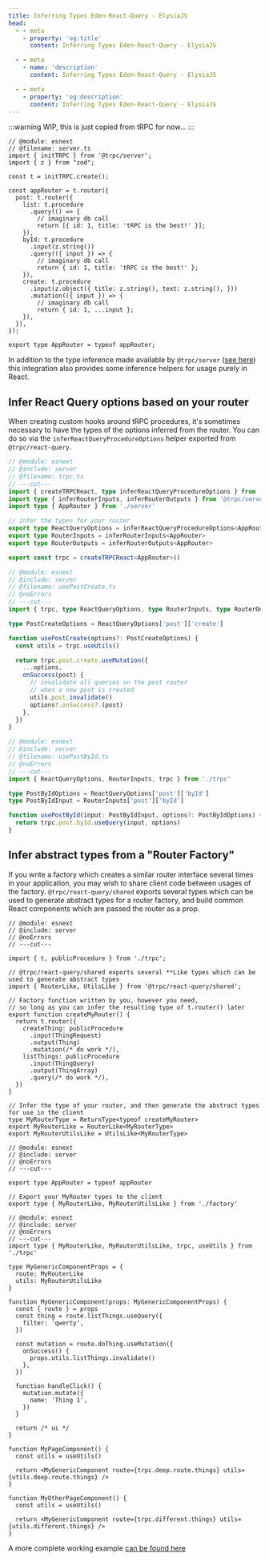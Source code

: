 ```yaml
---
title: Inferring Types Eden-React-Query - ElysiaJS
head:
  - - meta
    - property: 'og:title'
      content: Inferring Types Eden-React-Query - ElysiaJS

  - - meta
    - name: 'description'
      content: Inferring Types Eden-React-Query - ElysiaJS

  - - meta
    - property: 'og:description'
      content: Inferring Types Eden-React-Query - ElysiaJS
---
```


:::warning
WIP, this is just copied from tRPC for now...
:::

```twoslash include server
// @module: esnext
// @filename: server.ts
import { initTRPC } from '@trpc/server';
import { z } from "zod";

const t = initTRPC.create();

const appRouter = t.router({
  post: t.router({
    list: t.procedure
      .query(() => {
        // imaginary db call
        return [{ id: 1, title: 'tRPC is the best!' }];
    }),
    byId: t.procedure
      .input(z.string())
      .query(({ input }) => {
        // imaginary db call
        return { id: 1, title: 'tRPC is the best!' };
    }),
    create: t.procedure
      .input(z.object({ title: z.string(), text: z.string(), }))
      .mutation(({ input }) => {
        // imaginary db call
        return { id: 1, ...input };
    }),
  }),
});

export type AppRouter = typeof appRouter;
```

In addition to the type inference made available by `@trpc/server` ([see here](/docs/client/vanilla/infer-types)) this integration also provides some inference helpers for usage purely in React.

## Infer React Query options based on your router

When creating custom hooks around tRPC procedures, it's sometimes necessary to have the types of the options inferred from the router. You can do so via the `inferReactQueryProcedureOptions` helper exported from `@trpc/react-query`.

```ts twoslash title='trpc.ts'
// @module: esnext
// @include: server
// @filename: trpc.ts
// ---cut---
import { createTRPCReact, type inferReactQueryProcedureOptions } from '@trpc/react-query'
import type { inferRouterInputs, inferRouterOutputs } from '@trpc/server'
import type { AppRouter } from './server'

// infer the types for your router
export type ReactQueryOptions = inferReactQueryProcedureOptions<AppRouter>
export type RouterInputs = inferRouterInputs<AppRouter>
export type RouterOutputs = inferRouterOutputs<AppRouter>

export const trpc = createTRPCReact<AppRouter>()
```

```ts twoslash title='usePostCreate.ts'
// @module: esnext
// @include: server
// @filename: usePostCreate.ts
// @noErrors
// ---cut---
import { trpc, type ReactQueryOptions, type RouterInputs, type RouterOutputs } from './trpc'

type PostCreateOptions = ReactQueryOptions['post']['create']

function usePostCreate(options?: PostCreateOptions) {
  const utils = trpc.useUtils()

  return trpc.post.create.useMutation({
    ...options,
    onSuccess(post) {
      // invalidate all queries on the post router
      // when a new post is created
      utils.post.invalidate()
      options?.onSuccess?.(post)
    },
  })
}
```

```ts twoslash title='usePostById.ts'
// @module: esnext
// @include: server
// @filename: usePostById.ts
// @noErrors
// ---cut---
import { ReactQueryOptions, RouterInputs, trpc } from './trpc'

type PostByIdOptions = ReactQueryOptions['post']['byId']
type PostByIdInput = RouterInputs['post']['byId']

function usePostById(input: PostByIdInput, options?: PostByIdOptions) {
  return trpc.post.byId.useQuery(input, options)
}
```

## Infer abstract types from a "Router Factory"

If you write a factory which creates a similar router interface several times in your application, you may wish to share client code between usages of the factory. `@trpc/react-query/shared` exports several types which can be used to generate abstract types for a router factory, and build common React components which are passed the router as a prop.

```tsx twoslash title='api/factory.ts'
// @module: esnext
// @include: server
// @noErrors
// ---cut---

import { t, publicProcedure } from './trpc';

// @trpc/react-query/shared exports several **Like types which can be used to generate abstract types
import { RouterLike, UtilsLike } from '@trpc/react-query/shared';

// Factory function written by you, however you need,
// so long as you can infer the resulting type of t.router() later
export function createMyRouter() {
  return t.router({
    createThing: publicProcedure
      .input(ThingRequest)
      .output(Thing)
      .mutation(/* do work */),
    listThings: publicProcedure
      .input(ThingQuery)
      .output(ThingArray)
      .query(/* do work */),
  })
}

// Infer the type of your router, and then generate the abstract types for use in the client
type MyRouterType = ReturnType<typeof createMyRouter>
export MyRouterLike = RouterLike<MyRouterType>
export MyRouterUtilsLike = UtilsLike<MyRouterType>
```

```tsx twoslash title='api/server.ts'
// @module: esnext
// @include: server
// @noErrors
// ---cut---

export type AppRouter = typeof appRouter

// Export your MyRouter types to the client
export type { MyRouterLike, MyRouterUtilsLike } from './factory'
```

```tsx twoslash title='frontend/usePostCreate.ts'
// @module: esnext
// @include: server
// @noErrors
// ---cut---
import type { MyRouterLike, MyRouterUtilsLike, trpc, useUtils } from './trpc'

type MyGenericComponentProps = {
  route: MyRouterLike
  utils: MyRouterUtilsLike
}

function MyGenericComponent(props: MyGenericComponentProps) {
  const { route } = props
  const thing = route.listThings.useQuery({
    filter: 'qwerty',
  })

  const mutation = route.doThing.useMutation({
    onSuccess() {
      props.utils.listThings.invalidate()
    },
  })

  function handleClick() {
    mutation.mutate({
      name: 'Thing 1',
    })
  }

  return /* ui */
}

function MyPageComponent() {
  const utils = useUtils()

  return <MyGenericComponent route={trpc.deep.route.things} utils={utils.deep.route.things} />
}

function MyOtherPageComponent() {
  const utils = useUtils()

  return <MyGenericComponent route={trpc.different.things} utils={utils.different.things} />
}
```

A more complete working example [can be found here](https://github.com/trpc/trpc/tree/next/packages/tests/server/react/polymorphism.test.tsx)
